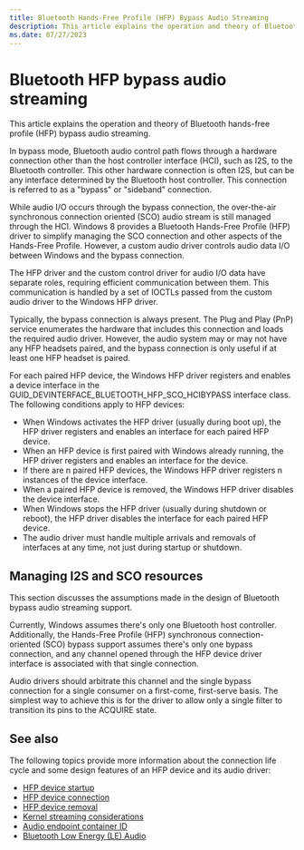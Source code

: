 ```yaml
---
title: Bluetooth Hands-Free Profile (HFP) Bypass Audio Streaming
description: This article explains the operation and theory of Bluetooth hands-free profile (HFP) bypass audio streaming.
ms.date: 07/27/2023
---
```


# Bluetooth HFP bypass audio streaming

This article explains the operation and theory of Bluetooth hands-free profile (HFP) bypass audio streaming.

In bypass mode, Bluetooth audio control path flows through a hardware connection other than the host controller interface (HCI), such as I2S, to the Bluetooth controller. This other hardware connection is often I2S, but can be any interface determined by the Bluetooth host controller. This connection is referred to as a "bypass" or "sideband" connection.

While audio I/O occurs through the bypass connection, the over-the-air synchronous connection oriented (SCO) audio stream is still managed through the HCI. Windows 8 provides a Bluetooth Hands-Free Profile (HFP) driver to simplify managing the SCO connection and other aspects of the Hands-Free Profile. However, a custom audio driver controls audio data I/O between Windows and the bypass connection.

The HFP driver and the custom control driver for audio I/O data have separate roles, requiring efficient communication between them. This communication is handled by a set of IOCTLs passed from the custom audio driver to the Windows HFP driver.

Typically, the bypass connection is always present. The Plug and Play (PnP) service enumerates the hardware that includes this connection and loads the required audio driver. However, the audio system may or may not have any HFP headsets paired, and the bypass connection is only useful if at least one HFP headset is paired.

For each paired HFP device, the Windows HFP driver registers and enables a device interface in the GUID_DEVINTERFACE_BLUETOOTH_HFP_SCO_HCIBYPASS interface class. The following conditions apply to HFP devices:

- When Windows activates the HFP driver (usually during boot up), the HFP driver registers and enables an interface for each paired HFP device.
- When an HFP device is first paired with Windows already running, the HFP driver registers and enables an interface for the device.
- If there are n paired HFP devices, the Windows HFP driver registers n instances of the device interface.
- When a paired HFP device is removed, the Windows HFP driver disables the device interface.
- When Windows stops the HFP driver (usually during shutdown or reboot), the HFP driver disables the interface for each paired HFP device.
- The audio driver must handle multiple arrivals and removals of interfaces at any time, not just during startup or shutdown.

## Managing I2S and SCO resources

This section discusses the assumptions made in the design of Bluetooth bypass audio streaming support.

Currently, Windows assumes there's only one Bluetooth host controller. Additionally, the Hands-Free Profile (HFP) synchronous connection-oriented (SCO) bypass support assumes there's only one bypass connection, and any channel opened through the HFP device driver interface is associated with that single connection.

Audio drivers should arbitrate this channel and the single bypass connection for a single consumer on a first-come, first-serve basis. The simplest way to achieve this is for the driver to allow only a single filter to transition its pins to the ACQUIRE state.

## See also

The following topics provide more information about the connection life cycle and some design features of an HFP device and its audio driver:

- [HFP device startup](startup.md)
- [HFP device connection](hfp-device-connection.md)
- [HFP device removal](removal.md)
- [Kernel streaming considerations](kernel-streaming-considerations.md)
- [Audio endpoint container ID](audio-endpoint-container-id.md)
- [Bluetooth Low Energy (LE) Audio](../bluetooth/bluetooth-low-energy-audio.md)
